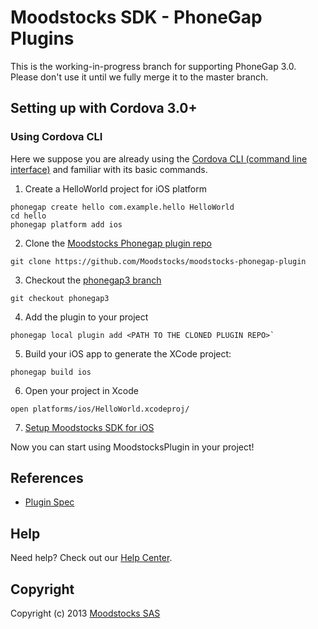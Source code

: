 # Moodstocks SDK - PhoneGap Plugins

This is the working-in-progress branch for supporting PhoneGap 3.0. Please don't
use it until we fully merge it to the master branch.

## Setting up with Cordova 3.0+

### Using Cordova CLI

Here we suppose you are already using the [Cordova CLI (command line interface)](http://cordova.apache.org/docs/en/edge/guide_cli_index.md.html#The%20Command-line%20Interface) and familiar with its basic commands.

1. Create a HelloWorld project for iOS platform
```console
phonegap create hello com.example.hello HelloWorld
cd hello
phonegap platform add ios
```

2. Clone the [Moodstocks Phonegap plugin repo](https://github.com/Moodstocks/moodstocks-phonegap-plugin)
```console
git clone https://github.com/Moodstocks/moodstocks-phonegap-plugin
```

3. Checkout the [phonegap3 branch](https://github.com/Moodstocks/moodstocks-phonegap-plugin/tree/phonegap3)
```console
git checkout phonegap3
```

4. Add the plugin to your project
```
phonegap local plugin add <PATH TO THE CLONED PLUGIN REPO>`
```

5. Build your iOS app to generate the XCode project:
```console
phonegap build ios
```

6. Open your project in Xcode
```console
open platforms/ios/HelloWorld.xcodeproj/
```

7. [Setup Moodstocks SDK for iOS](https://moodstocks.com/documentation/user-guides/ios-guide/#setup)

Now you can start using MoodstocksPlugin in your project!

## References

* [Plugin Spec](http://docs.phonegap.com/en/edge/guide_plugins_plugin_spec.md.html#Plugin%20Specification)

## Help

Need help? Check out our [Help Center](http://help.moodstocks.com/).

## Copyright

Copyright (c) 2013 [Moodstocks SAS](http://www.moodstocks.com)
